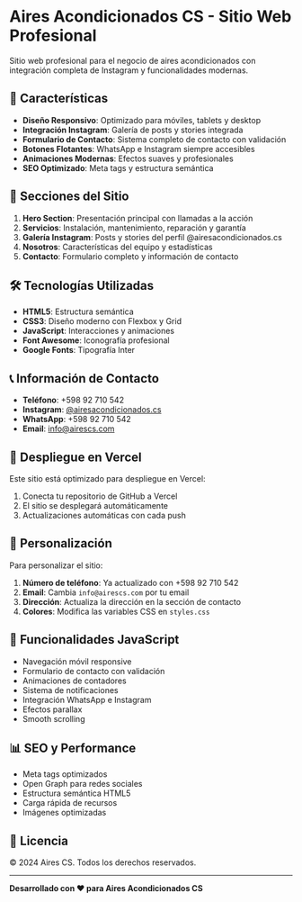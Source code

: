 # Aires Acondicionados CS - Sitio Web Profesional

Sitio web profesional para el negocio de aires acondicionados con integración completa de Instagram y funcionalidades modernas.

## 🚀 Características

- **Diseño Responsivo**: Optimizado para móviles, tablets y desktop
- **Integración Instagram**: Galería de posts y stories integrada
- **Formulario de Contacto**: Sistema completo de contacto con validación
- **Botones Flotantes**: WhatsApp e Instagram siempre accesibles
- **Animaciones Modernas**: Efectos suaves y profesionales
- **SEO Optimizado**: Meta tags y estructura semántica

## 📱 Secciones del Sitio

1. **Hero Section**: Presentación principal con llamadas a la acción
2. **Servicios**: Instalación, mantenimiento, reparación y garantía
3. **Galería Instagram**: Posts y stories del perfil @airesacondicionados.cs
4. **Nosotros**: Características del equipo y estadísticas
5. **Contacto**: Formulario completo y información de contacto

## 🛠️ Tecnologías Utilizadas

- **HTML5**: Estructura semántica
- **CSS3**: Diseño moderno con Flexbox y Grid
- **JavaScript**: Interacciones y animaciones
- **Font Awesome**: Iconografía profesional
- **Google Fonts**: Tipografía Inter

## 📞 Información de Contacto

- **Teléfono**: +598 92 710 542
- **Instagram**: [@airesacondicionados.cs](https://www.instagram.com/airesacondicionados.cs/)
- **WhatsApp**: +598 92 710 542
- **Email**: info@airescs.com

## 🚀 Despliegue en Vercel

Este sitio está optimizado para despliegue en Vercel:

1. Conecta tu repositorio de GitHub a Vercel
2. El sitio se desplegará automáticamente
3. Actualizaciones automáticas con cada push

## 📝 Personalización

Para personalizar el sitio:

1. **Número de teléfono**: Ya actualizado con +598 92 710 542
2. **Email**: Cambia `info@airescs.com` por tu email
3. **Dirección**: Actualiza la dirección en la sección de contacto
4. **Colores**: Modifica las variables CSS en `styles.css`

## 🔧 Funcionalidades JavaScript

- Navegación móvil responsive
- Formulario de contacto con validación
- Animaciones de contadores
- Sistema de notificaciones
- Integración WhatsApp e Instagram
- Efectos parallax
- Smooth scrolling

## 📊 SEO y Performance

- Meta tags optimizados
- Open Graph para redes sociales
- Estructura semántica HTML5
- Carga rápida de recursos
- Imágenes optimizadas

## 📄 Licencia

© 2024 Aires CS. Todos los derechos reservados.

---

**Desarrollado con ❤️ para Aires Acondicionados CS**
